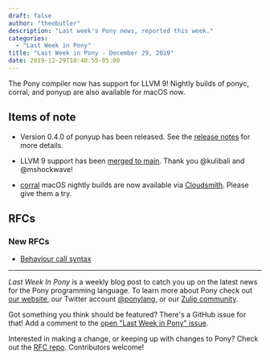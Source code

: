 ```yaml
---
draft: false
author: "theobutler"
description: "Last week's Pony news, reported this week."
categories:
  - "Last Week in Pony"
title: "Last Week in Pony - December 29, 2019"
date: 2019-12-29T10:40:55-05:00
---
```


The Pony compiler now has support for LLVM 9! Nightly builds of ponyc, corral, and ponyup are also available for macOS now.
<!-- more -->

## Items of note

- Version 0.4.0 of ponyup has been released. See the [release notes](https://github.com/ponylang/ponyup/releases/tag/0.4.0) for more details.

- LLVM 9 support has been [merged to main](https://github.com/ponylang/ponyc/pull/3320). Thank you @kulibali and @mshockwave!

- [corral](https://github.com/ponylang/corral) macOS nightly builds are now available via [Cloudsmith](https://cloudsmith.io/~ponylang/repos/nightlies/packages/). Please give them a try.

## RFCs

### New RFCs

- [Behaviour call syntax](https://github.com/ponylang/rfcs/pull/156)

---

_Last Week In Pony_ is a weekly blog post to catch you up on the latest news for the Pony programming language. To learn more about Pony check out [our website](https://ponylang.io), our Twitter account [@ponylang](https://twitter.com/ponylang), or our [Zulip community](https://ponylang.zulipchat.com).

Got something you think should be featured? There's a GitHub issue for that! Add a comment to the [open "Last Week in Pony" issue](https://github.com/ponylang/ponylang.github.io/issues?q=is%3Aissue+is%3Aopen+label%3Alast-week-in-pony).

Interested in making a change, or keeping up with changes to Pony? Check out the [RFC repo](https://github.com/ponylang/rfcs). Contributors welcome!
